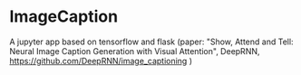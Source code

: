 # ImageCaption
A jupyter app based on tensorflow and flask (paper: "Show, Attend and Tell: Neural Image Caption Generation with Visual Attention", DeepRNN, https://github.com/DeepRNN/image_captioning )
